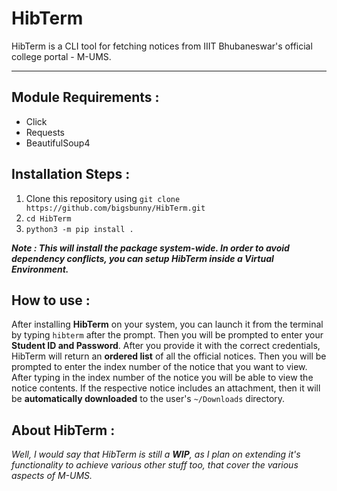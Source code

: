 # HibTerm

HibTerm is a CLI tool for fetching notices from IIIT Bhubaneswar\'s official college portal - M-UMS.

------------
## Module Requirements :
- Click
- Requests
- BeautifulSoup4

## Installation Steps :
1. Clone this repository using `git clone https://github.com/bigsbunny/HibTerm.git`
2. `cd HibTerm`
3. `python3 -m pip install .`

***Note : This will install the package system-wide. In order to avoid dependency conflicts, you can setup HibTerm inside a Virtual Environment.***



## How to use :
After installing **HibTerm** on your system, you can launch it from the terminal by typing `hibterm` after the prompt. Then you will be prompted to enter your **Student ID and Password**. After you provide it with the correct credentials, HibTerm will return an **ordered list** of all the official notices. Then you will be prompted to enter the index number of the notice that you want to view. After typing in the index number of the notice you will be able to view the notice contents. If the respective notice includes an attachment, then it will be **automatically downloaded** to the user\'s `~/Downloads` directory.

## About HibTerm :
*Well, I would say that HibTerm is still a **WIP**, as I plan on extending it\'s functionality to achieve various other stuff too, that cover the various aspects of M-UMS.*